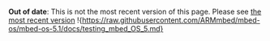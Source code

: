 <span class="warnings">**Out of date**: This is not the most recent version of this page. Please see [the most recent version](y)</span>
!{https://raw.githubusercontent.com/ARMmbed/mbed-os/mbed-os-5.1/docs/testing_mbed_OS_5.md}
